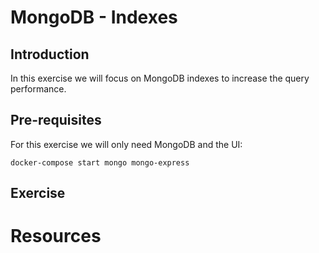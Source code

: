 # MongoDB - Indexes

## Introduction

In this exercise we will focus on MongoDB indexes to increase the query performance.

## Pre-requisites

For this exercise we will only need MongoDB and the UI:

```shell
docker-compose start mongo mongo-express
```

## Exercise

# Resources